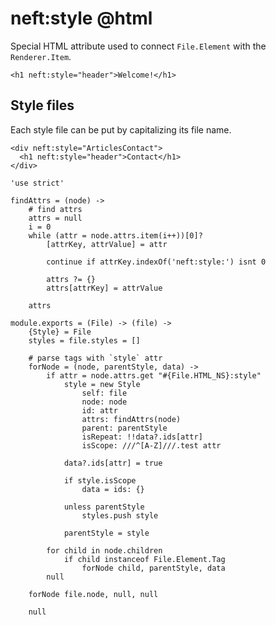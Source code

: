 neft:style @html
================

Special HTML attribute used to connect `File.Element` with the `Renderer.Item`.

```
<h1 neft:style="header">Welcome!</h1>
```

Style files
-----------

Each style file can be put by capitalizing its file name.

```
<div neft:style="ArticlesContact">
  <h1 neft:style="header">Contact</h1>
</div>
```

	'use strict'

	findAttrs = (node) ->
		# find attrs
		attrs = null
		i = 0
		while (attr = node.attrs.item(i++))[0]?
			[attrKey, attrValue] = attr

			continue if attrKey.indexOf('neft:style:') isnt 0

			attrs ?= {}
			attrs[attrKey] = attrValue

		attrs

	module.exports = (File) -> (file) ->
		{Style} = File
		styles = file.styles = []

		# parse tags with `style` attr
		forNode = (node, parentStyle, data) ->
			if attr = node.attrs.get "#{File.HTML_NS}:style"
				style = new Style
					self: file
					node: node
					id: attr
					attrs: findAttrs(node)
					parent: parentStyle
					isRepeat: !!data?.ids[attr]
					isScope: ///^[A-Z]///.test attr

				data?.ids[attr] = true

				if style.isScope
					data = ids: {}

				unless parentStyle
					styles.push style

				parentStyle = style

			for child in node.children
				if child instanceof File.Element.Tag
					forNode child, parentStyle, data
			null

		forNode file.node, null, null

		null